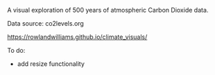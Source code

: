 A visual exploration of 500 years of atmospheric Carbon Dioxide data.

Data source: co2levels.org

https://rowlandwilliams.github.io/climate_visuals/

To do:
- add resize functionality
